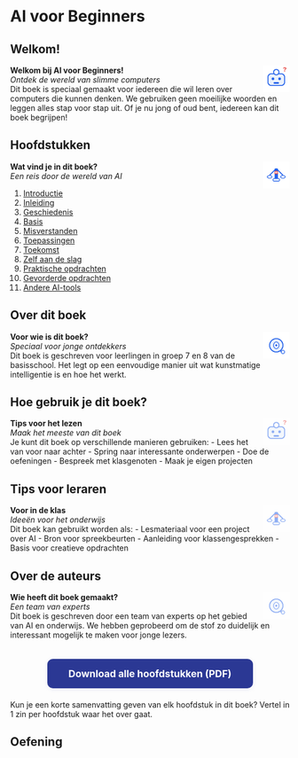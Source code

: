 # AI voor Beginners

## Welkom!

<div class="matrix-cell intro">
  <img src="/static/images/robot_vraagteken.svg" alt="Robot met vraagteken" width="48" style="float:right;margin-left:1em;"/>
  <strong>Welkom bij AI voor Beginners!</strong><br>
  <em>Ontdek de wereld van slimme computers</em>
  <div class="matrix-uitleg">
    Dit boek is speciaal gemaakt voor iedereen die wil leren over computers die kunnen denken. We gebruiken geen moeilijke woorden en leggen alles stap voor stap uit. Of je nu jong of oud bent, iedereen kan dit boek begrijpen!
  </div>
</div>

## Hoofdstukken

<div class="matrix-cell hoofdstukken">
  <img src="/static/images/ai_weegschaal.svg" alt="AI weegschaal" width="48" style="float:right;margin-left:1em;"/>
  <strong>Wat vind je in dit boek?</strong><br>
  <em>Een reis door de wereld van AI</em>
  <div class="matrix-uitleg">
    <ol>
      <li><a href="/01_introductie">Introductie</a></li>
      <li><a href="/02_inleiding">Inleiding</a></li>
      <li><a href="/03_geschiedenis">Geschiedenis</a></li>
      <li><a href="/04_basis">Basis</a></li>
      <li><a href="/05_misverstanden">Misverstanden</a></li>
      <li><a href="/06_toepassingen">Toepassingen</a></li>
      <li><a href="/07_toekomst">Toekomst</a></li>
      <li><a href="/08_zelf_aan_de_slag">Zelf aan de slag</a></li>
      <li><a href="/09_praktische_opdrachten">Praktische opdrachten</a></li>
      <li><a href="/10_gevorderde_opdrachten">Gevorderde opdrachten</a></li>
      <li><a href="/11_ai_tools">Andere AI-tools</a></li>
    </ol>
  </div>
</div>

## Over dit boek

<div class="matrix-cell info">
  <img src="/static/images/ai_vergrootglas.svg" alt="AI met vergrootglas" width="48" style="float:right;margin-left:1em;"/>
  <strong>Voor wie is dit boek?</strong><br>
  <em>Speciaal voor jonge ontdekkers</em>
  <div class="matrix-uitleg">
    Dit boek is geschreven voor leerlingen in groep 7 en 8 van de basisschool. Het legt op een eenvoudige manier uit wat kunstmatige intelligentie is en hoe het werkt.
  </div>
</div>

## Hoe gebruik je dit boek?

<div class="matrix-cell gebruik">
  <img src="/static/images/robot_vraagteken.svg" alt="Robot met vraagteken" width="48" style="float:right;margin-left:1em;opacity:0.5;"/>
  <strong>Tips voor het lezen</strong><br>
  <em>Maak het meeste van dit boek</em>
  <div class="matrix-uitleg">
    Je kunt dit boek op verschillende manieren gebruiken:
    - Lees het van voor naar achter
    - Spring naar interessante onderwerpen
    - Doe de oefeningen
    - Bespreek met klasgenoten
    - Maak je eigen projecten
  </div>
</div>

## Tips voor leraren

<div class="matrix-cell leraren">
  <img src="/static/images/ai_weegschaal.svg" alt="AI weegschaal" width="48" style="float:right;margin-left:1em;opacity:0.5;"/>
  <strong>Voor in de klas</strong><br>
  <em>Ideeën voor het onderwijs</em>
  <div class="matrix-uitleg">
    Dit boek kan gebruikt worden als:
    - Lesmateriaal voor een project over AI
    - Bron voor spreekbeurten
    - Aanleiding voor klassengesprekken
    - Basis voor creatieve opdrachten
  </div>
</div>

## Over de auteurs

<div class="matrix-cell auteurs">
  <img src="/static/images/ai_vergrootglas.svg" alt="AI met vergrootglas" width="48" style="float:right;margin-left:1em;opacity:0.5;"/>
  <strong>Wie heeft dit boek gemaakt?</strong><br>
  <em>Een team van experts</em>
  <div class="matrix-uitleg">
    Dit boek is geschreven door een team van experts op het gebied van AI en onderwijs. We hebben geprobeerd om de stof zo duidelijk en interessant mogelijk te maken voor jonge lezers.
  </div>
</div>

<div style="display: flex; justify-content: center; margin: 2.5em 0 1.5em 0;">
  <a href="/download_pdf/alles" style="background: #2b3894; color: white; padding: 0.9em 2.2em; border-radius: 10px; text-decoration: none; font-size: 1.25em; font-weight: bold; box-shadow: 0 2px 8px rgba(43,56,148,0.08);">Download alle hoofdstukken (PDF)</a>
</div>

<div class="ai-voorbeeld">Kun je een korte samenvatting geven van elk hoofdstuk in dit boek? Vertel in 1 zin per hoofdstuk waar het over gaat.</div>

## Oefening 